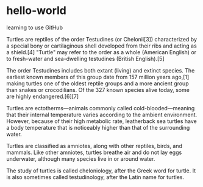 # hello-world
learning to use GitHub

Turtles are reptiles of the order Testudines (or Chelonii[3]) characterized by a special bony or cartilaginous shell developed from their ribs and acting as a shield.[4] "Turtle" may refer to the order as a whole (American English) or to fresh-water and sea-dwelling testudines (British English).[5]

The order Testudines includes both extant (living) and extinct species. The earliest known members of this group date from 157 million years ago,[1] making turtles one of the oldest reptile groups and a more ancient group than snakes or crocodilians. Of the 327 known species alive today, some are highly endangered.[6][7]

Turtles are ectotherms—animals commonly called cold-blooded—meaning that their internal temperature varies according to the ambient environment. However, because of their high metabolic rate, leatherback sea turtles have a body temperature that is noticeably higher than that of the surrounding water.

Turtles are classified as amniotes, along with other reptiles, birds, and mammals. Like other amniotes, turtles breathe air and do not lay eggs underwater, although many species live in or around water.

The study of turtles is called cheloniology, after the Greek word for turtle. It is also sometimes called testudinology, after the Latin name for turtles.
